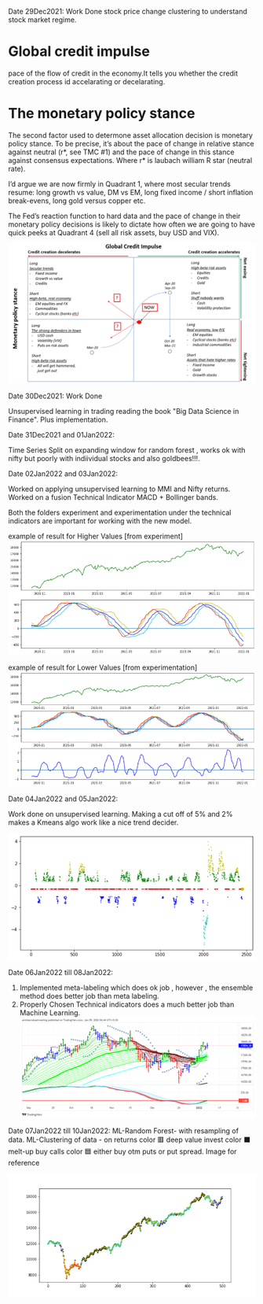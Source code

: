 Date 29Dec2021: 
Work Done
stock price change clustering to understand stock market regime.

# Global credit impulse
pace of the flow of credit in the economy.It tells you whether the credit creation process id accelarating or decelarating.

# The monetary policy stance

The second factor used to determone asset allocation decision is monetary policy stance. To be precise, it’s about the pace of change in relative stance against neutral (r*, see TMC #1) and the pace of change in this stance against consensus expectations.
Where r* is laubach william R star (neutral rate).

I’d argue we are now firmly in Quadrant 1, where most secular trends resume: long growth vs value, DM vs EM, long fixed income / short inflation break-evens, long gold versus copper etc.

The Fed’s reaction function to hard data and the pace of change in their monetary policy decisions is likely to dictate how often we are going to have quick peeks at Quadrant 4 (sell all risk assets, buy USD and VIX).


![This is image](https://github.com/anirbanghoshsbi/data/blob/main/image.png)

Date 30Dec2021: 
Work Done

Unsupervised learning in trading reading the book "Big Data Science in Finance". Plus implementation.

Date 31Dec2021 and 01Jan2022:

Time Series Split on expanding window for random forest , works ok with nifty but poorly with indiividual stocks and also goldbees!!!.

Date 02Jan2022 and 03Jan2022:

Worked on applying unsupervised learning to MMI and Nifty returns.
Worked on a fusion Technical Indicator MACD + Bollinger bands.

Both the folders experiment and experimentation under the technical indicators are important for working with the new model.

example of result for Higher Values [from experiment]
![This is image](https://github.com/anirbanghoshsbi/data/blob/main/download.png)

example of result for Lower Values [from experimentation]
![This is image](https://github.com/anirbanghoshsbi/data/blob/main/download%20(1).png)

Date 04Jan2022 and 05Jan2022:

Work done on unsupervised learning.
Making a cut off of 5% and 2% makes a Kmeans algo work like a nice trend decider.

![This is image](https://github.com/anirbanghoshsbi/data/blob/main/kmeans5.png)


Date 06Jan2022 till 08Jan2022:

1. Implemented meta-labeling which does ok job , however , the ensemble  method  does better job than meta labeling.
2. Properly Chosen Technical indicators does a much better job than Machine Learning.
![This is image](https://github.com/anirbanghoshsbi/data/blob/main/NIFTY.png)

Date 07Jan2022 till 10Jan2022:
ML-Random Forest- with resampling of data.
ML-Clustering of data - on returns
color 🟥 deep value invest
color ⬛ melt-up buy calls
color 🟦 either buy otm puts or put spread.
Image for reference

![This is image](https://github.com/anirbanghoshsbi/data/blob/main/cluster_image.png)
